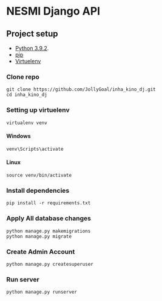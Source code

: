# NESMI Django API

## Project setup

* [Python 3.9.2](https://www.python.org/downloads/release/python-392/).
* [pip](https://pip.pypa.io/en/stable/installing/)
* [Virtuelenv](https://pypi.org/project/virtualenv/)


### Clone repo
```
git clone https://github.com/JollyGoal/inha_kino_dj.git
cd inha_kino_dj
```

### Setting up virtuelenv
```
virtualenv venv
```

#### Windows
```
venv\Scripts\activate
```

#### Linux
```
source venv/bin/activate
```

### Install dependencies
```
pip install -r requirements.txt
```

### Apply All database changes

```
python manage.py makemigrations
python manage.py migrate
```

### Create Admin Account
```
python manage.py createsuperuser
```

### Run server
```
python manage.py runserver
```


